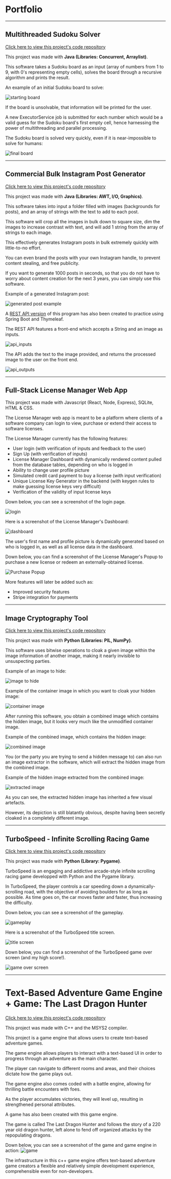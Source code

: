 # Portfolio
___
## Multithreaded Sudoku Solver
[Click here to view this project's code repository](https://github.com/RealMaximeCaloz/Multithreaded-Sudoku-Solver)

This project was made with <b>Java (Libraries: Concurrent, Arraylist)</b>.

This software takes a Sudoku board as an input (array of numbers from 1 to 9, with 0's representing empty cells), solves the board through a recursive algorithm and prints the result.

An example of an initial Sudoku board to solve:

![starting board](https://github.com/RealMaximeCaloz/Portfolio/blob/ba2f7d42176e32726565c832dc0f597c661cd021/startingboard.png)

If the board is unsolvable, that information will be printed for the user.

A new ExecutorService job is submitted for each number which would be a valid guess for the Sudoku board's first empty cell, hence harnessing the power of multithreading and parallel processing.

The Sudoku board is solved very quickly, even if it is near-impossible to solve for humans:

![final board](https://github.com/RealMaximeCaloz/Portfolio/blob/77fe443203d9171137cb02da38cdd3406de40a03/finalboard.png)

___
## Commercial Bulk Instagram Post Generator
[Click here to view this project's code repository](https://github.com/RealMaximeCaloz/Commercial-Bulk-Instagram-Post-Generator)

This project was made with <b>Java (Libraries: AWT, I/O, Graphics)</b>.

This software takes into input a folder filled with images (backgrounds for posts), and an array of strings with the text to add to each post.

This software will crop all the images in bulk down to square size, dim the images to increase contrast with text, and will add 1 string from the array of strings to each image.

This effectively generates Instagram posts in bulk extremely quickly with little-to-no effort.

You can even brand the posts with your own Instagram handle, to prevent content stealing, and free publicity.

If you want to generate 1000 posts in seconds, so that you do not have to worry about content creation for the next 3 years, you can simply use this software.

Example of a generated Instagram post:

![generated post example](https://github.com/RealMaximeCaloz/Portfolio/blob/9bafd87537acef1f05bb3b98450d5e4c2e436707/GeneratedInstagramPostExample.jpg)

A [REST API version](https://github.com/RealMaximeCaloz/REST_API) of this program has also been created to practice using Spring Boot and Thymeleaf.

The REST API features a front-end which accepts a String and an image as inputs.

![api_inputs](https://github.com/RealMaximeCaloz/Portfolio/blob/17861c2ebc76d13eea9eb51ff4c8d721b5c5d1b0/pic1_rest_api.png)


The API adds the text to the image provided, and returns the processed image to the user on the front end.

![api_outputs](https://github.com/RealMaximeCaloz/Portfolio/blob/17861c2ebc76d13eea9eb51ff4c8d721b5c5d1b0/pic2_rest_api.png)

___
## Full-Stack License Manager Web App

This project was made with Javascript (React, Node, Express), SQLite, HTML & CSS.

The License Manager web app is meant to be a platform where clients of a software company can login to view, purchase or extend their access to software licenses.

The License Manager currently has the following features:
-	User login (with verification of inputs and feedback to the user)
-	Sign Up (with verification of inputs)
-	License Manager Dashboard with dynamically rendered content pulled from the database tables, depending on who is logged in
-	Ability to change user profile picture
-	Simulated credit card payment to buy a license (with input verification)
-	Unique License Key Generator in the backend (with keygen rules to make guessing license keys very difficult)
-	Verification of the validity of input license keys

Down below, you can see a screenshot of the login page.

![login](https://github.com/RealMaximeCaloz/Portfolio/blob/5b84cdf878e426b75ab4dd23a3cd32d08442b9c3/license_manager_pic1.png)


Here is a screenshot of the License Manager's Dashboard:

![dashboard](https://github.com/RealMaximeCaloz/Portfolio/blob/5b84cdf878e426b75ab4dd23a3cd32d08442b9c3/license_manager_pic2.png)

The user's first name and profile picture is dynamically generated based on who is logged in, as well as all license data in the dashboard.

Down below, you can find a screenshot of the License Manager's Popup to purchase a new license or redeem an externally-obtained license.

![Purchase Popup](https://github.com/RealMaximeCaloz/Portfolio/blob/5b84cdf878e426b75ab4dd23a3cd32d08442b9c3/license_manager_pic3.png)

More features will later be added such as:
-	Improved security features
-	Stripe integration for payments
___
## Image Cryptography Tool
[Click here to view this project's code repository](https://github.com/RealMaximeCaloz/Image-Cryptography-Tool)

This project was made with <b>Python (Libraries: PIL, NumPy)</b>.

This software uses bitwise operations to cloak a given image within the image information of another image, making it nearly invisible to unsuspecting parties.

Example of an image to hide:

![image to hide](https://github.com/RealMaximeCaloz/Portfolio/blob/7b6f6c8bc71cd3dca12de19d0a39c66480079096/epiccar.jpg)

Example of the container image in which you want to cloak your hidden image:

![container image](https://github.com/RealMaximeCaloz/Portfolio/blob/7b6f6c8bc71cd3dca12de19d0a39c66480079096/basiccar.jpg)

After running this software, you obtain a combined image which contains the hidden image, but it looks very much like the unmodified container image.

Example of the combined image, which contains the hidden image:

![combined image](https://github.com/RealMaximeCaloz/Portfolio/blob/7b6f6c8bc71cd3dca12de19d0a39c66480079096/composite-image-with-hidden-image.jpg)

You (or the party you are trying to send a hidden message to) can also run an image extractor in the software, which will extract the hidden image from the combined image.

Example of the hidden image extracted from the combined image:

![extracted image](https://github.com/RealMaximeCaloz/Portfolio/blob/7b6f6c8bc71cd3dca12de19d0a39c66480079096/hidden-image-extracted-from-composite.jpg)

As you can see, the extracted hidden image has inherited a few visual artefacts.

However, its depiction is still blatantly obvious, despite having been secretly cloaked in a completely different image.

___
## TurboSpeed - Infinite Scrolling Racing Game
[Click here to view this project's code repository](https://github.com/RealMaximeCaloz/TurboSpeed/tree/master)

This project was made with <b>Python (Library: Pygame)</b>.

TurboSpeed is an engaging and addictive arcade-style infinite scrolling racing game developped with Python and the Pygame library.

In TurboSpeed, the player controls a car speeding down a dynamically-scrolling road, with the objective of avoiding boulders for as long as possible. As time goes on, the car moves faster and faster, thus increasing the difficulty.

Down below, you can see a screenshot of the gameplay.

![gameplay](https://github.com/RealMaximeCaloz/TurboSpeed/blob/master/Game%20Screenshots/gameplay.png)


Here is a screenshot of the TurboSpeed title screen.

![title screen](https://github.com/RealMaximeCaloz/TurboSpeed/blob/master/Game%20Screenshots/title_screen.png)


Down below, you can find a screenshot of the TurboSpeed game over screen (and my high score!).

![game over screen](https://github.com/RealMaximeCaloz/TurboSpeed/blob/master/Game%20Screenshots/game_over_screen.png)

___
# Text-Based Adventure Game Engine + Game: The Last Dragon Hunter

[Click here to view this project's code repository](https://github.com/RealMaximeCaloz/The-Last-Dragon-Hunter)

This project was made with C++ and the MSYS2 compiler.

This project is a game engine that allows users to create text-based adventure games.

The game engine allows players to interact with a text-based UI in order to progress through an adventure as the main character.

The player can navigate to different rooms and areas, and their choices dictate how the game plays out.

The game engine also comes coded with a battle engine, allowing for thrilling battle encounters with foes.

As the player accumulates victories, they will level up, resulting in strengthened personal attributes.

A game has also been created with this game engine. 

The game is called The Last Dragon Hunter and follows the story of a 220 year old dragon hunter, left alone to fend off organized attacks by the repopulating dragons.

Down below, you can see a screenshot of the game and game engine in action:
![game](https://github.com/RealMaximeCaloz/Portfolio/blob/4692cc69ce89ab5b3396e04c3d928a71023e3056/the_last_dragon_hunter_gameplay_screenshot.png)

The infrastructure in this c++ game engine offers text-based adventure game creators a flexible and relatively simple development experience, comprehensible even for non-developers.

